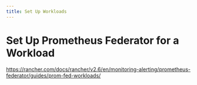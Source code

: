 ```yaml
---
title: Set Up Workloads
---
```


# Set Up Prometheus Federator for a Workload

https://rancher.com/docs/rancher/v2.6/en/monitoring-alerting/prometheus-federator/guides/prom-fed-workloads/